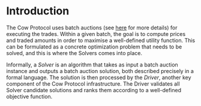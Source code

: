 # Introduction

The Cow Protocol uses batch auctions (see [here](../../1_overview/3_batch-auctions.md) for more details) for executing the trades. Within a given batch, the goal is to compute prices and traded amounts in order to maximise a well-defined utility function. This can be formulated as a concrete optimization problem that needs to be solved, and this is where the Solvers comes into place.

Informally, a _Solver_ is an algorithm that takes as input a batch auction instance and outputs a batch auction solution, both described precisely in a formal language. The solution is then processed by the _Driver_, another key component of the Cow Protocol infrastructure. The Driver validates all Solver candidate solutions and ranks them according to a well-defined objective function.
